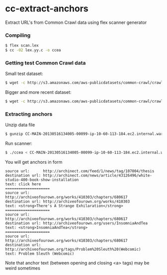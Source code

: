 # cc-extract-anchors
Extract URL's from Common Crawl data using flex scanner generator

### Compiling
```sh
$ flex scan.lex
$ cc -O2 lex.yy.c -o ccea
```

### Getting test Common Crawl data

Small test dataset:
```sh
$ wget -c http://s3.amazonaws.com/aws-publicdatasets/common-crawl/crawl-data/CC-MAIN-2013-20/segments/1368711605892/wet/CC-MAIN-20130516134005-00099-ip-10-60-113-184.ec2.internal.warc.wet.gz
```

Bigger and more recent dataset:
```sh
$ wget -c http://s3.amazonaws.com/aws-publicdatasets/common-crawl/crawl-data/CC-MAIN-2016-07/segments/1454701145519.33/warc/CC-MAIN-20160205193905-00000-ip-10-236-182-209.ec2.internal.warc.gz
```

### Extracting anchors

Unzip data file
```sh
$ gunzip CC-MAIN-20130516134005-00099-ip-10-60-113-184.ec2.internal.warc.wet.gz
```

Run scanner:
```sh
$ ./ccea < CC-MAIN-20130516134005-00099-ip-10-60-113-184.ec2.internal.warc.wet.gz > log.txt
```

You will get anchors in form
```text
source url:      http://archinect.com/feed/1/news/tag/107004/thesis
destination url: http://archinect.com/news/article/43126496/white-studio-400-book-show-installation
text: click here
====================
source url:      http://archiveofourown.org/works/410303/chapters/680617
destination url: http://archiveofourown.org/works/410303
text: <strong>There's A Strange Exhilaration</strong>
====================
source url:      http://archiveofourown.org/works/410303/chapters/680617
destination url: http://archiveofourown.org/users/InsomniaAndTea
text: <strong>InsomniaAndTea</strong>
====================
source url:      http://archiveofourown.org/works/410303/chapters/680617
destination url: http://archiveofourown.org/tags/Problem%20Sleuth%20(Webcomic)
text: Problem Sleuth (Webcomic)
```

Note that anchor text (between opening and closing &lt;a&gt; tags) may be weird sometimes
